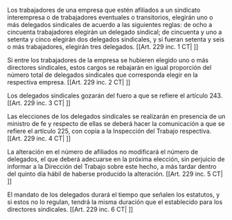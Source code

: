 Los trabajadores de una empresa que estén afiliados a un sindicato interempresa o de trabajadores eventuales o transitorios, elegirán uno o más delegados sindicales de acuerdo a las siguientes reglas: de ocho a cincuenta trabajadores elegirán un delegado sindical; de cincuenta y uno a setenta y cinco elegirán dos delegados sindicales, y si fueran setenta y seis o más trabajadores, elegirán tres delegados. [[Art. 229 inc. 1 CT| ]]

Si entre los trabajadores de la empresa se hubieren elegido uno o más directores sindicales, estos cargos se rebajarán en igual proporción del número total de delegados sindicales que corresponda elegir en la respectiva empresa. [[Art. 229 inc. 2 CT| ]]

Los delegados sindicales gozarán del fuero a que se refiere el artículo 243. [[Art. 229 inc. 3 CT| ]]

Las elecciones de los delegados sindicales se realizarán en presencia de un ministro de fe y respecto de ellas se deberá hacer la comunicación a que se refiere el artículo 225, con copia a la Inspección del Trabajo respectiva. [[Art. 229 inc. 4 CT| ]]

La alteración en el número de afiliados no modificará el número de delegados, el que deberá adecuarse en la próxima elección, sin perjuicio de informar a la Dirección del Trabajo sobre este hecho, a más tardar dentro del quinto día hábil de haberse producido la alteración. [[Art. 229 inc. 5 CT| ]]

El mandato de los delegados durará el tiempo que señalen los estatutos, y si estos no lo regulan, tendrá la misma duración que el establecido para los directores sindicales. [[Art. 229 inc. 6 CT| ]]